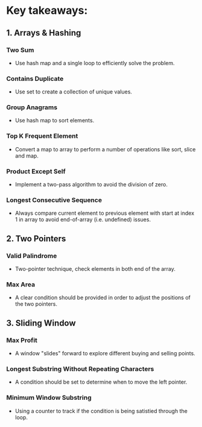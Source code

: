 # Key takeaways: 

## 1. Arrays & Hashing

### Two Sum

- Use hash map and a single loop to efficiently solve the problem.

### Contains Duplicate

- Use set to create a collection of unique values.

### Group Anagrams

- Use hash map to sort elements.

### Top K Frequent Element

- Convert a map to array to perform a number of operations like sort, slice and map.

### Product Except Self

- Implement a two-pass algorithm to avoid the division of zero.

### Longest Consecutive Sequence

- Always compare current element to previous element with start at index 1 in array to avoid end-of-array (i.e. undefined) issues.

## 2. Two Pointers

### Valid Palindrome

- Two-pointer technique, check elements in both end of the array.

### Max Area

- A clear condition should be provided in order to adjust the positions of the two pointers.

## 3. Sliding Window

### Max Profit

- A window "slides" forward to explore different buying and selling points.

### Longest Substring Without Repeating Characters

- A condition should be set to determine when to move the left pointer.

### Minimum Window Substring

- Using a counter to track if the condition is being satistied through the loop.
